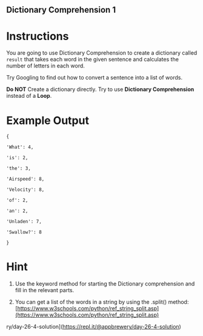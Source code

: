 ## Dictionary Comprehension 1


# Instructions

You are going to use Dictionary Comprehension to create a dictionary called `result` that takes each word in the given sentence and calculates the number of letters in each word.

Try Googling to find out how to convert a sentence into a list of words.

**Do NOT** Create a dictionary directly. Try to use **Dictionary Comprehension** instead of a **Loop**.

# Example Output

```
{
```

```
'What': 4, 
```

```
'is': 2, 
```

```
'the': 3, 
```

```
'Airspeed': 8, 
```

```
'Velocity': 8, 
```

```
'of': 2, 
```

```
'an': 2, 
```

```
'Unladen': 7, 
```

```
'Swallow?': 8
```

```
}
```

# Hint

1. Use the keyword method for starting the Dictionary comprehension and fill in the relevant parts.

2. You can get a list of the words in a string by using the .split() method: [https://www.w3schools.com/python/ref_string_split.asp](https://www.w3schools.com/python/ref_string_split.asp)

ry/day-26-4-solution](https://repl.it/@appbrewery/day-26-4-solution)